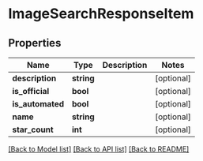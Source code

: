 # ImageSearchResponseItem

## Properties
Name | Type | Description | Notes
------------ | ------------- | ------------- | -------------
**description** | **string** |  | [optional] 
**is_official** | **bool** |  | [optional] 
**is_automated** | **bool** |  | [optional] 
**name** | **string** |  | [optional] 
**star_count** | **int** |  | [optional] 

[[Back to Model list]](../../README.md#documentation-for-models) [[Back to API list]](../../README.md#documentation-for-api-endpoints) [[Back to README]](../../README.md)

